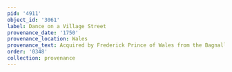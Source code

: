 ```yaml
---
pid: '4911'
object_id: '3061'
label: Dance on a Village Street
provenance_date: '1750'
provenance_location: Wales
provenance_text: Acquired by Frederick Prince of Wales from the Bagnall Collection
order: '0348'
collection: provenance
---
```

